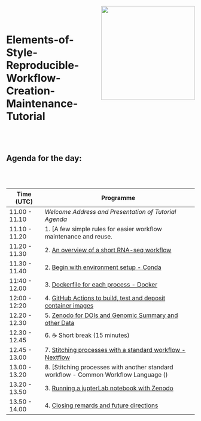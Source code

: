 <p align="center">
  <img src="https://github.com/ISCB-Academy/assets/ISCBAcademyLogo.png"  width="250" align="right" >
</p>
<br/><br/>


# Elements-of-Style-Reproducible-Workflow-Creation-Maintenance-Tutorial

<br/><br/>


## Agenda for the day:

<br/><br/>

| Time (UTC)    | Programme       |
| ------------- | --------------------------------------------------------------------------- |
| 11.00 - 11.10 | *Welcome Address and Presentation of Tutorial Agenda* |
| 11.10 - 11.20 | 1. [A few simple rules for easier workflow maintenance and reuse.  |
| 11.20 - 11.30 | 2. [An overview of a short RNA-seq workflow]() |
| 11.30 - 11.40 | 2. [Begin with environment setup - Conda]() |
| 11:40 - 12.00 | 3. [Dockerfile for each process - Docker]() |
| 12:00 - 12:20 | 4. [GitHub Actions to build, test and deposit container images]() |
| 12.20 - 12.30 | 5. [Zenodo for DOIs and Genomic Summary and other Data]() |
| 12.30 - 12.45 | 6. :coffee: Short break (15 minutes) |
| 12.45 - 13.00 | 7. [Stitching processes with a standard workflow - Nextflow]() |
| 13.00 - 13.20 | 8. [Stitching processes with another standard workflow - Common Workflow Language () |
| 13.20 - 13.50 | 3. [Running a jupterLab notebook with Zenodo]() |
| 13.50 - 14.00 | 4. [Closing remards and future directions]() |

<br/><br/>
